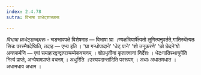 ```yaml
---
index: 2.4.78
sutra: विभाषा घ्राधेट्शाच्छासः

---
```

_विभाषा घ्राधेट्शाच्छासः_ - चङभावपक्षे विशेषमाह —  विभाषा घ्रा ।ण्यक्षत्रियार्षे॑त्यतो लुगित्यनुवर्तते,गातिस्थे॑त्यतः सिचः परस्मैपदेष्विति, तदाह —  एभ्य इति । 'घ्रा गन्धोपादाने' 'धेट् पाने' 'शो तनूकरणे' 'छो छेदने'षो अन्तकर्मणि — एषां समाहारद्वन्द्वत्पञ्चम्येकवचनम् । शोप्रभृतीनां कृतात्त्वानां निर्देशः । धेटःगातिस्थाघुपे॑ति नित्यं प्राप्ते, अन्येषामप्राप्ते वचनम् । अधुरिति ।उस्यपदान्ता॑दिति पररूपम् । अधाः अधातमधात । अधामधाव अधाम ।